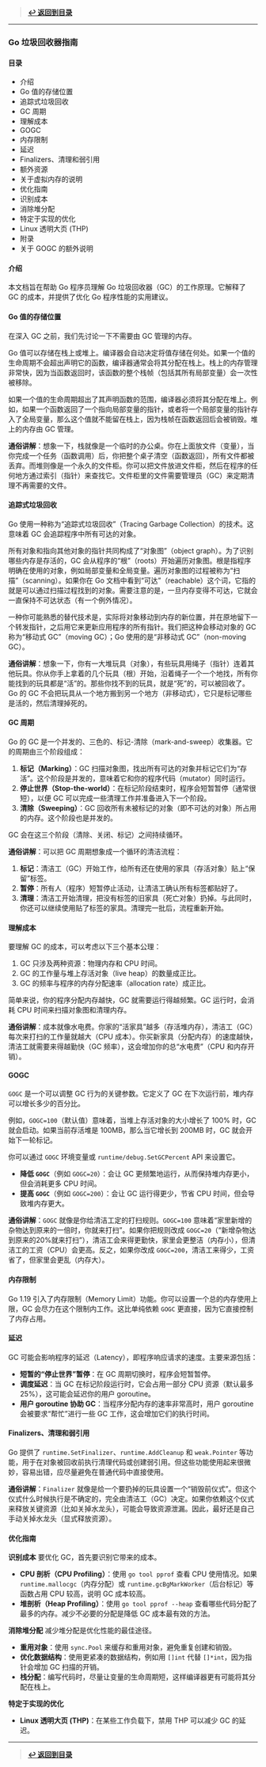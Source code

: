 > **[↩ 返回到目录](doc.md)**

---

### Go 垃圾回收器指南

#### 目录
*   介绍
*   Go 值的存储位置
*   追踪式垃圾回收
*   GC 周期
*   理解成本
*   GOGC
*   内存限制
*   延迟
*   Finalizers、清理和弱引用
*   额外资源
*   关于虚拟内存的说明
*   优化指南
*   识别成本
*   消除堆分配
*   特定于实现的优化
*   Linux 透明大页 (THP)
*   附录
*   关于 GOGC 的额外说明

#### 介绍
本文档旨在帮助 Go 程序员理解 Go 垃圾回收器（GC）的工作原理。它解释了 GC 的成本，并提供了优化 Go 程序性能的实用建议。

#### Go 值的存储位置
在深入 GC 之前，我们先讨论一下不需要由 GC 管理的内存。

Go 值可以存储在栈上或堆上。编译器会自动决定将值存储在何处。如果一个值的生命周期不会超出声明它的函数，编译器通常会将其分配在栈上。栈上的内存管理非常快，因为当函数返回时，该函数的整个栈帧（包括其所有局部变量）会一次性被移除。

如果一个值的生命周期超出了其声明函数的范围，编译器必须将其分配在堆上。例如，如果一个函数返回了一个指向局部变量的指针，或者将一个局部变量的指针存入了全局变量，那么这个值就不能留在栈上，因为栈帧在函数返回后会被销毁。堆上的内存由 GC 管理。

**通俗讲解**：想象一下，栈就像是一个临时的办公桌。你在上面放文件（变量），当你完成一个任务（函数调用）后，你把整个桌子清空（函数返回），所有文件都被丢弃。而堆则像是一个永久的文件柜。你可以把文件放进文件柜，然后在程序的任何地方通过索引（指针）来查找它。文件柜里的文件需要管理员（GC）来定期清理不再需要的文件。

#### 追踪式垃圾回收
Go 使用一种称为“追踪式垃圾回收”（Tracing Garbage Collection）的技术。这意味着 GC 会追踪程序中所有可达的对象。

所有对象和指向其他对象的指针共同构成了“对象图”（object graph）。为了识别哪些内存是存活的，GC 会从程序的“根”（roots）开始遍历对象图。根是指程序明确在使用的对象，例如局部变量和全局变量。遍历对象图的过程被称为“扫描”（scanning）。如果你在 Go 文档中看到“可达”（reachable）这个词，它指的就是可以通过扫描过程找到的对象。需要注意的是，一旦内存变得不可达，它就会一直保持不可达状态（有一个例外情况）。

一种你可能熟悉的替代技术是，实际将对象移动到内存的新位置，并在原地留下一个转发指针，之后用它来更新应用程序的所有指针。我们把这种会移动对象的 GC 称为“移动式 GC”（moving GC）；Go 使用的是“非移动式 GC”（non-moving GC）。

**通俗讲解**：想象一下，你有一大堆玩具（对象），有些玩具用绳子（指针）连着其他玩具。你从你手上拿着的几个玩具（根）开始，沿着绳子一个一个地找，所有你能找到的玩具都是“活”的。那些你找不到的玩具，就是“死”的，可以被回收了。Go 的 GC 不会把玩具从一个地方搬到另一个地方（非移动式），它只是标记哪些是活的，然后清理掉死的。

#### GC 周期
Go 的 GC 是一个并发的、三色的、标记-清除（mark-and-sweep）收集器。它的周期由三个阶段组成：

1.  **标记（Marking）**：GC 扫描对象图，找出所有可达的对象并标记它们为“存活”。这个阶段是并发的，意味着它和你的程序代码（mutator）同时运行。
2.  **停止世界（Stop-the-world）**：在标记阶段结束时，程序会短暂暂停（通常很短），以便 GC 可以完成一些清理工作并准备进入下一个阶段。
3.  **清除（Sweeping）**：GC 回收所有未被标记的对象（即不可达的对象）所占用的内存。这个阶段也是并发的。

GC 会在这三个阶段（清除、关闭、标记）之间持续循环。

**通俗讲解**：可以把 GC 周期想象成一个循环的清洁流程：
1.  **标记**：清洁工（GC）开始工作，给所有还在使用的家具（存活对象）贴上“保留”标签。
2.  **暂停**：所有人（程序）短暂停止活动，让清洁工确认所有标签都贴好了。
3.  **清理**：清洁工开始清理，把没有标签的旧家具（死亡对象）扔掉。与此同时，你还可以继续使用贴了标签的家具。清理完一批后，流程重新开始。

#### 理解成本
要理解 GC 的成本，可以考虑以下三个基本公理：
1.  GC 只涉及两种资源：物理内存和 CPU 时间。
2.  GC 的工作量与堆上存活对象（live heap）的数量成正比。
3.  GC 的频率与程序的内存分配速率（allocation rate）成正比。

简单来说，你的程序分配内存越快，GC 就需要运行得越频繁。GC 运行时，会消耗 CPU 时间来扫描对象图和清理内存。

**通俗讲解**：成本就像水电费。你家的“活家具”越多（存活堆内存），清洁工（GC）每次来打扫的工作量就越大（CPU 成本）。你买新家具（分配内存）的速度越快，清洁工就需要来得越勤快（GC 频率），这会增加你的总“水电费”（CPU 和内存开销）。

#### GOGC
`GOGC` 是一个可以调整 GC 行为的关键参数。它定义了 GC 在下次运行前，堆内存可以增长多少的百分比。

例如，`GOGC=100`（默认值）意味着，当堆上存活对象的大小增长了 100% 时，GC 就会启动。如果当前存活堆是 100MB，那么当它增长到 200MB 时，GC 就会开始下一轮标记。

你可以通过 `GOGC` 环境变量或 `runtime/debug.SetGCPercent` API 来设置它。

*   **降低 `GOGC`**（例如 `GOGC=20`）：会让 GC 更频繁地运行，从而保持堆内存更小，但会消耗更多 CPU 时间。
*   **提高 `GOGC`**（例如 `GOGC=200`）：会让 GC 运行得更少，节省 CPU 时间，但会导致堆内存更大。

**通俗讲解**：`GOGC` 就像是你给清洁工定的打扫规则。`GOGC=100` 意味着“家里新增的杂物达到原来的一倍时，你就来打扫”。如果你把规则改成 `GOGC=20`（“新增杂物达到原来的20%就来打扫”），清洁工会来得更勤快，家里会更整洁（内存小），但清洁工的工资（CPU）会更高。反之，如果你改成 `GOGC=200`，清洁工来得少，工资省了，但家里会更乱（内存大）。

#### 内存限制
Go 1.19 引入了内存限制（Memory Limit）功能。你可以设置一个总的内存使用上限，GC 会尽力在这个限制内工作。这比单纯依赖 `GOGC` 更直接，因为它直接控制了内存占用。

#### 延迟
GC 可能会影响程序的延迟（Latency），即程序响应请求的速度。主要来源包括：
*   **短暂的“停止世界”暂停**：在 GC 周期切换时，程序会短暂暂停。
*   **调度延迟**：当 GC 在标记阶段运行时，它会占用一部分 CPU 资源（默认最多25%），这可能会延迟你的用户 goroutine。
*   **用户 goroutine 协助 GC**：当程序分配内存的速率非常高时，用户 goroutine 会被要求“帮忙”进行一些 GC 工作，这会增加它们的执行时间。

#### Finalizers、清理和弱引用
Go 提供了 `runtime.SetFinalizer`、`runtime.AddCleanup` 和 `weak.Pointer` 等功能，用于在对象被回收前执行清理代码或创建弱引用。但这些功能使用起来很微妙，容易出错，应尽量避免在普通代码中直接使用。

**通俗讲解**：`Finalizer` 就像是给一个要扔掉的玩具设置一个“销毁前仪式”。但这个仪式什么时候执行是不确定的，完全由清洁工（GC）决定。如果你依赖这个仪式来释放关键资源（比如关掉水龙头），可能会导致资源泄漏。因此，最好还是自己手动关掉水龙头（显式释放资源）。

#### 优化指南

**识别成本**
要优化 GC，首先要识别它带来的成本。
*   **CPU 剖析（CPU Profiling）**：使用 `go tool pprof` 查看 CPU 使用情况。如果 `runtime.mallocgc`（内存分配）或 `runtime.gcBgMarkWorker`（后台标记）等函数占用 CPU 较高，说明 GC 成本较高。
*   **堆剖析（Heap Profiling）**：使用 `go tool pprof --heap` 查看哪些代码分配了最多的内存。减少不必要的分配是降低 GC 成本最有效的方法。

**消除堆分配**
减少堆分配是优化性能的最佳途径。
*   **重用对象**：使用 `sync.Pool` 来缓存和重用对象，避免重复创建和销毁。
*   **优化数据结构**：使用更紧凑的数据结构，例如用 `[]int` 代替 `[]*int`，因为指针会增加 GC 扫描的开销。
*   **栈分配**：编写代码时，尽量让变量的生命周期短，这样编译器更有可能将其分配在栈上。

**特定于实现的优化**
*   **Linux 透明大页 (THP)**：在某些工作负载下，禁用 THP 可以减少 GC 的延迟。

---

> **[↩ 返回到目录](doc.md)**
